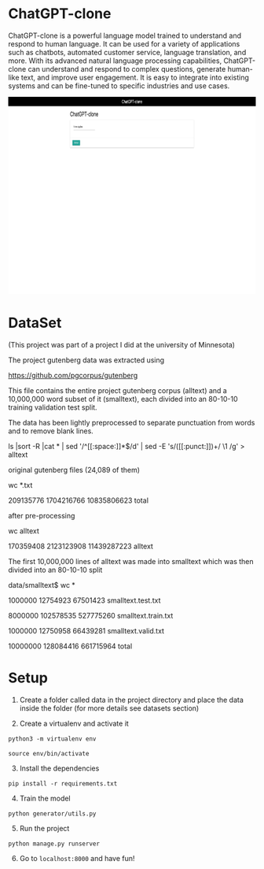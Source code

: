 # ChatGPT-clone

ChatGPT-clone is a powerful language model trained to understand and respond to human language. It can be used for a variety of applications such as chatbots, automated customer service, language translation, and more. With its advanced natural language processing capabilities, ChatGPT-clone can understand and respond to complex questions, generate human-like text, and improve user engagement. It is easy to integrate into existing systems and can be fine-tuned to specific industries and use cases.

<img src="./assets/desktop-screenshot.png" alt="phone DesktopExample" height="400"/>

# DataSet
(This project was part of a project I did at the university of Minnesota)

The project gutenberg data was extracted using 

https://github.com/pgcorpus/gutenberg

This file contains the entire project gutenberg corpus (alltext) and a 10,000,000 word subset of it (smalltext), each divided into an 80-10-10 training validation test split.

The data has been lightly preprocessed to separate punctuation from words and to remove blank lines.

ls |sort -R |cat * | sed '/^[[:space:]]*$/d' | sed -E 's/([[:punct:]])+/ \1 /g'   > alltext


original gutenberg files (24,089 of them)

wc *.txt

209135776  1704216766 10835806623 total

after pre-processing

wc alltext

170359408  2123123908 11439287223 alltext

The first 10,000,000 lines of alltext was made into smalltext which was then divided into an 80-10-10 split

data/smalltext$ wc *

  1000000  12754923  67501423 smalltext.test.txt

  8000000 102578535 527775260 smalltext.train.txt

  1000000  12750958  66439281 smalltext.valid.txt

 10000000 128084416 661715964 total


# Setup

1. Create a folder called data in the project directory and place the data inside the folder (for more details see datasets section)

2. Create a virtualenv and activate it 
```
python3 -m virtualenv env
```
```
source env/bin/activate
```

3. Install the dependencies
```
pip install -r requirements.txt
```

4. Train the model 
```
python generator/utils.py
```

5. Run the project
```
python manage.py runserver
```

6. Go to `localhost:8000` and have fun!
